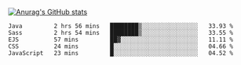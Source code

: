 [![Anurag's GitHub stats](https://github-readme-stats.vercel.app/api?username=sebasphere&count_private=true&theme=tokyonight)](https://github.com/anuraghazra/github-readme-stats)

<!--START_SECTION:waka-->
```text
Java         2 hrs 56 mins   ████████▒░░░░░░░░░░░░░░░░   33.93 % 
Sass         2 hrs 54 mins   ████████▒░░░░░░░░░░░░░░░░   33.55 % 
EJS          57 mins         ██▓░░░░░░░░░░░░░░░░░░░░░░   11.11 % 
CSS          24 mins         █░░░░░░░░░░░░░░░░░░░░░░░░   04.66 % 
JavaScript   23 mins         █░░░░░░░░░░░░░░░░░░░░░░░░   04.52 % 
```
<!--END_SECTION:waka-->
